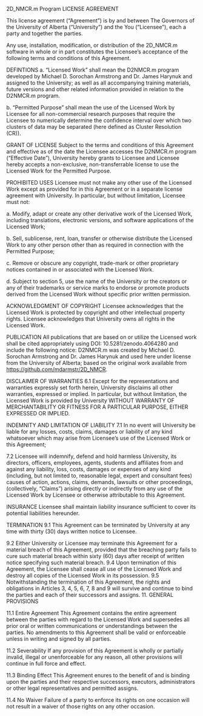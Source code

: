 2D_NMCR.m Program LICENSE AGREEMENT

This license agreement (“Agreement”) is by and between The Governors of the University of Alberta (“University”) and the You (“Licensee”), each a party and together the parties.

Any use, installation, modification, or distribution of the 2D_NMCR.m software in whole or in part constitutes the Licensee’s acceptance of the following terms and conditions of this Agreement.

DEFINTIONS
a. “Licensed Work” shall mean the D2NMCR.m program developed by Michael D. Sorochan Armstrong and Dr. James Harynuk and assigned to the University; as well as all accompanying training materials, future versions and other related information provided in relation to the D2NMCR.m program.

b. “Permitted Purpose” shall mean the use of the Licensed Work by Licensee for all non-commercial research purposes that require the Licensee to numerically determine the confidence interval over which two clusters of data may be separated (here defined as Cluster Resolution (CR)).

GRANT OF LICENSE
Subject to the terms and conditions of this Agreement and effective as of the date the Licensee accesses the D2NMCR.m program (“Effective Date”), University hereby grants to Licensee and Licensee hereby accepts a non-exclusive, non-transferrable license to use the Licensed Work for the Permitted Purpose.

PROHIBITED USES
Licensee must not make any other use of the Licensed Work except as provided for in this Agreement or in a separate license agreement with University. In particular, but without limitation, Licensee must not:

a. Modify, adapt or create any other derivative work of the Licensed Work, including translations, electronic versions, and software applications of the Licensed Work;

b. Sell, sublicense, rent, loan, transfer or otherwise distribute the Licensed Work to any other person other than as required in connection with the Permitted Purpose;

c. Remove or obscure any copyright, trade-mark or other proprietary notices contained in or associated with the Licensed Work.

d. Subject to section 5, use the name of the University or the creators or any of their trademarks or service marks to endorse or promote products derived from the Licensed Work without specific prior written permission.

ACKNOWLEDGMENT OF COPYRIGHT
Licensee acknowledges that the Licensed Work is protected by copyright and other intellectual property rights. Licensee acknowledges that University owns all rights in the Licensed Work.

PUBLICATION
All publications that are based on or utilize the Licensed work shall be cited appropriately using DOI: 10.5281/zenodo.4064280 and include the following notice: D2NMCR.m was created by Michael D. Sorochan Armstrong and Dr. James Harynuk and used here under license from the University of Alberta; based on the original work available from https://github.com/mdarmstr/2D_NMCR.

DISCLAIMER OF WARRANTIES
6.1 Except for the representations and warranties expressly set forth herein, University disclaims all other warranties, expressed or implied. In particular, but without limitation, the Licensed Work is provided by University WITHOUT WARRANTY OF MERCHANTABILITY OR FITNESS FOR A PARTICULAR PURPOSE, EITHER EXPRESSED OR IMPLIED.

INDEMNITY AND LIMITATION OF LIABILITY
7.1 In no event will University be liable for any losses, costs, claims, damages or liability of any kind whatsoever which may arise from Licensee’s use of the Licensed Work or this Agreement;

7.2 Licensee will indemnify, defend and hold harmless University, its directors, officers, employees, agents, students and affiliates from and against any liability, loss, costs, damages or expenses of any kind (including, but not limited to, reasonable legal, expert and consultant fees) causes of action, actions, claims, demands, lawsuits or other proceedings, (collectively, “Claims”) arising directly or indirectly from any use of the Licensed Work by Licensee or otherwise attributable to this Agreement.

INSURANCE
Licensee shall maintain liability insurance sufficient to cover its potential liabilities hereunder.

TERMINATION
9.1 This Agreement can be terminated by University at any time with thirty (30) days written notice to Licensee.

9.2 Either University or Licensee may terminate this Agreement for a material breach of this Agreement, provided that the breaching party fails to cure such material breach within sixty (60) days after receipt of written notice specifying such material breach.
9.4 Upon termination of this Agreement, the Licensee shall cease all use of the Licensed Work and destroy all copies of the Licensed Work in its possession. 9.5 Notwithstanding the termination of this Agreement, the rights and obligations in Articles 3, 4, 5, 6, 7, 8 and 9 will survive and continue to bind the parties and each of their successors and assigns. 11. GENERAL PROVISIONS

11.1 Entire Agreement This Agreement contains the entire agreement between the parties with regard to the Licensed Work and supersedes all prior oral or written communications or understandings between the parties. No amendments to this Agreement shall be valid or enforceable unless in writing and signed by all parties.

11.2 Severability If any provision of this Agreement is wholly or partially invalid, illegal or unenforceable for any reason, all other provisions will continue in full force and effect.

11.3 Binding Effect This Agreement enures to the benefit of and is binding upon the parties and their respective successors, executors, administrators or other legal representatives and permitted assigns.

11.4 No Waiver Failure of a party to enforce its rights on one occasion will not result in a waiver of those rights on any other occasion.
